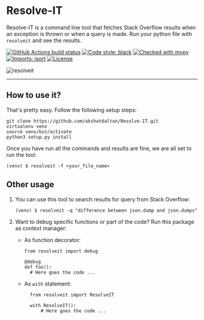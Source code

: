 # Resolve-IT

Resolve-IT is a command line tool that fetches Stack Overflow results when an exception is thrown or when a query is made. Run your python file with `resolveit` and see the results.

<!-- [![coverage status](https://img.shields.io/codecov/c/github/zulip/zulip/master.svg)](https://codecov.io/gh/zulip/zulip/branch/master) -->
[![GitHub Actions build status](https://github.com/akshatdalton/Resolve-IT/actions/workflows/resolveit-ci.yml/badge.svg?branch=main)](https://github.com/akshatdalton/Resolve-IT/actions/workflows/resolveit-ci.yml?query=branch%3main)
[![Code style: black](https://img.shields.io/badge/code%20style-black-000000.svg)](https://github.com/psf/black)
[![Checked with mypy](http://www.mypy-lang.org/static/mypy_badge.svg)](http://mypy-lang.org/)
[![Imports: isort](https://img.shields.io/badge/%20imports-isort-%231674b1?style=flat&labelColor=ef8336)](https://pycqa.github.io/isort/)
[![License](https://img.shields.io/github/license/mashape/apistatus.svg)](https://github.com/akshatdalton/Resolve-IT/)

![resolveit](docs/resolveit.gif)

---

## How to use it?

That's pretty easy. Follow the following setup steps:

```
git clone https://github.com/akshatdalton/Resolve-IT.git
virtualenv venv
source venv/bin/activate
python3 setup.py install
```

Once you have run all the commands and results are fine, we are all set to run the tool:

```
(venv) $ resolveit -f <your_file_name>
```

## Other usage

1. You can use this tool to search results for query from Stack Overflow:

    ```
    (venv) $ resolveit -q "difference between json.dump and json.dumps"
    ```

2. Want to debug specific functions or part of the code? Run this package as context manager:

    - As function decorator:
      ```python3
      from resolveit import debug

      @debug
      def foo():
        # Here goes the code ...
      ```

    - As `with` statement:
      ```python3
        from resolveit import ResolveIT

        with ResolveIT():
            # Here goes the code ...
      ```
